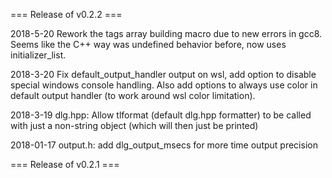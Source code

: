 === Release of v0.2.2 ===

2018-5-20
	Rework the tags array building macro due to new errors in gcc8.
	Seems like the C++ way was undefined behavior before, now uses
	initializer_list.

2018-3-20
	Fix default_output_handler output on wsl, add option to disable special
	windows console handling. Also add options to always use color in
	default output handler (to work around wsl color limitation).

2018-3-19
	dlg.hpp: Allow tlformat (default dlg.hpp formatter) to be called with just a
	non-string object (which will then just be printed)

2018-01-17
	output.h: add dlg_output_msecs for more time output precision

=== Release of v0.2.1 ===
